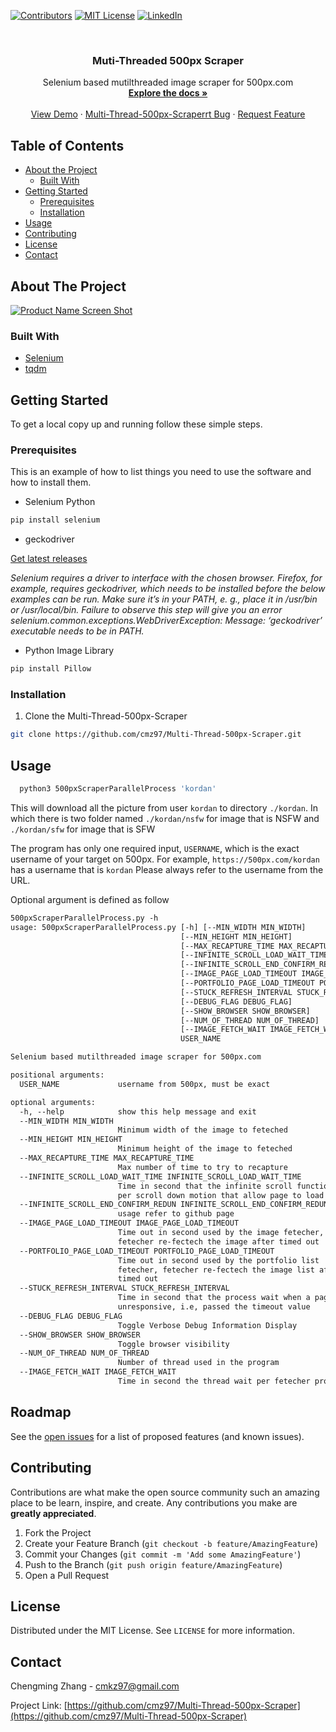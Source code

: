 
[![Contributors][contributors-shield]][contributors-url]
[![MIT License][license-shield]][license-url]
[![LinkedIn][linkedin-shield]][linkedin-url]


<br />
<p align="center">

  <h3 align="center">Muti-Threaded 500px Scraper</h3>

  <p align="center">
    Selenium based mutilthreaded image scraper for 500px.com
    <br />
    <a href="https://github.com/cmz97/Multi-Thread-500px-Scraper"><strong>Explore the docs »</strong></a>
    <br />
    <br />
    <a href="https://github.com/cmz97/Multi-Thread-500px-Scraper">View Demo</a>
    ·
    <a href="https://github.com/cmz97/Multi-Thread-500px-Scraper/issues">Multi-Thread-500px-Scraperrt Bug</a>
    ·
    <a href="https://github.com/cmz97/Multi-Thread-500px-Scraper/issues">Request Feature</a>
  </p>
</p>



<!-- TABLE OF CONTENTS -->
## Table of Contents

* [About the Project](#about-the-project)
  * [Built With](#built-with)
* [Getting Started](#getting-started)
  * [Prerequisites](#prerequisites)
  * [Installation](#installation)
* [Usage](#usage)
* [Contributing](#contributing)
* [License](#license)
* [Contact](#contact)



<!-- ABOUT THE PROJECT -->
## About The Project

[![Product Name Screen Shot][product-screenshot]](https://example.com)


### Built With

* [Selenium](https://selenium-python.readthedocs.io/)
* [tqdm](https://github.com/tqdm/tqdm)


<!-- GETTING STARTED -->
## Getting Started

To get a local copy up and running follow these simple steps.

### Prerequisites

This is an example of how to list things you need to use the software and how to install them.
* Selenium Python
```sh
pip install selenium
```

* geckodriver

[Get latest releases](https://github.com/mozilla/geckodriver/releases)

_Selenium requires a driver to interface with the chosen browser. Firefox, for example, requires geckodriver, which needs to be installed before the below examples can be run. Make sure it’s in your PATH, e. g., place it in /usr/bin or /usr/local/bin. Failure to observe this step will give you an error selenium.common.exceptions.WebDriverException: Message: ‘geckodriver’ executable needs to be in PATH._

* Python Image Library
```sh
pip install Pillow
```


### Installation

1. Clone the Multi-Thread-500px-Scraper
```sh
git clone https://github.com/cmz97/Multi-Thread-500px-Scraper.git
```

<!-- USAGE EXAMPLES -->
## Usage
```sh
  python3 500pxScraperParallelProcess 'kordan'
```
This will download all the picture from user ```kordan``` to directory ```./kordan```. In which there is two folder named ```./kordan/nsfw``` for image that is NSFW and ```./kordan/sfw``` for image that is SFW

The program has only one required input, ```USERNAME```, which is the exact username of your target on 500px.
For example, ```https://500px.com/kordan``` has a username that is ```kordan```
Please always refer to the username from the URL.

Optional argument is defined as follow
```txt
500pxScraperParallelProcess.py -h
usage: 500pxScraperParallelProcess.py [-h] [--MIN_WIDTH MIN_WIDTH]
                                      [--MIN_HEIGHT MIN_HEIGHT]
                                      [--MAX_RECAPTURE_TIME MAX_RECAPTURE_TIME]
                                      [--INFINITE_SCROLL_LOAD_WAIT_TIME INFINITE_SCROLL_LOAD_WAIT_TIME]
                                      [--INFINITE_SCROLL_END_CONFIRM_REDUN INFINITE_SCROLL_END_CONFIRM_REDUN]
                                      [--IMAGE_PAGE_LOAD_TIMEOUT IMAGE_PAGE_LOAD_TIMEOUT]
                                      [--PORTFOLIO_PAGE_LOAD_TIMEOUT PORTFOLIO_PAGE_LOAD_TIMEOUT]
                                      [--STUCK_REFRESH_INTERVAL STUCK_REFRESH_INTERVAL]
                                      [--DEBUG_FLAG DEBUG_FLAG]
                                      [--SHOW_BROWSER SHOW_BROWSER]
                                      [--NUM_OF_THREAD NUM_OF_THREAD]
                                      [--IMAGE_FETCH_WAIT IMAGE_FETCH_WAIT]
                                      USER_NAME

Selenium based mutilthreaded image scraper for 500px.com

positional arguments:
  USER_NAME             username from 500px, must be exact

optional arguments:
  -h, --help            show this help message and exit
  --MIN_WIDTH MIN_WIDTH
                        Minimum width of the image to feteched
  --MIN_HEIGHT MIN_HEIGHT
                        Minimum height of the image to feteched
  --MAX_RECAPTURE_TIME MAX_RECAPTURE_TIME
                        Max number of time to try to recapture
  --INFINITE_SCROLL_LOAD_WAIT_TIME INFINITE_SCROLL_LOAD_WAIT_TIME
                        Time in second that the infinite scroll function wait
                        per scroll down motion that allow page to load
  --INFINITE_SCROLL_END_CONFIRM_REDUN INFINITE_SCROLL_END_CONFIRM_REDUN
                        usage refer to github page
  --IMAGE_PAGE_LOAD_TIMEOUT IMAGE_PAGE_LOAD_TIMEOUT
                        Time out in second used by the image fetecher,
                        fetecher re-fectech the image after timed out
  --PORTFOLIO_PAGE_LOAD_TIMEOUT PORTFOLIO_PAGE_LOAD_TIMEOUT
                        Time out in second used by the portfolio list
                        fetecher, fetecher re-fectech the image list after
                        timed out
  --STUCK_REFRESH_INTERVAL STUCK_REFRESH_INTERVAL
                        Time in second that the process wait when a page is
                        unresponsive, i.e, passed the timeout value
  --DEBUG_FLAG DEBUG_FLAG
                        Toggle Verbose Debug Information Display
  --SHOW_BROWSER SHOW_BROWSER
                        Toggle browser visibility
  --NUM_OF_THREAD NUM_OF_THREAD
                        Number of thread used in the program
  --IMAGE_FETCH_WAIT IMAGE_FETCH_WAIT
                        Time in second the thread wait per fetecher process
```

<!-- ROADMAP -->
## Roadmap

See the [open issues](https://github.com/cmz97/Multi-Thread-500px-Scraper/issues) for a list of proposed features (and known issues).



<!-- CONTRIBUTING -->
## Contributing

Contributions are what make the open source community such an amazing place to be learn, inspire, and create. Any contributions you make are **greatly appreciated**.

1. Fork the Project
2. Create your Feature Branch (`git checkout -b feature/AmazingFeature`)
3. Commit your Changes (`git commit -m 'Add some AmazingFeature'`)
4. Push to the Branch (`git push origin feature/AmazingFeature`)
5. Open a Pull Request



<!-- LICENSE -->
## License

Distributed under the MIT License. See `LICENSE` for more information.



<!-- CONTACT -->
## Contact

Chengming Zhang - cmkz97@gmail.com

Project Link: [https://github.com/cmz97/Multi-Thread-500px-Scraper](https://github.com/cmz97/Multi-Thread-500px-Scraper)



<!-- MARKDOWN LINKS & IMAGES -->
<!-- https://www.markdownguide.org/basic-syntax/#reference-style-links -->
[contributors-shield]: https://img.shields.io/badge/contributors-1-brightgreen
[contributors-url]: https://github.com/cmz97/Multi-Thread-500px-Scraper/pulse
[license-shield]: https://img.shields.io/github/license/othneildrew/Best-README-Template.svg?style=flat-square
[license-url]: https://github.com/cmz97/Multi-Thread-500px-Scraper/LICENSE.txt
[linkedin-shield]: https://img.shields.io/badge/-LinkedIn-black.svg?style=flat-square&logo=linkedin&colorB=555
[linkedin-url]: https://www.linkedin.com/in/chengmingzhang/
[product-screenshot]: images/screenshot.png
